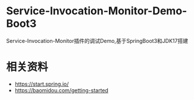 # Service-Invocation-Monitor-Demo-Boot3
Service-Invocation-Monitor插件的调试Demo,基于SpringBoot3和JDK17搭建


# 相关资料
* https://start.spring.io/
* https://baomidou.com/getting-started